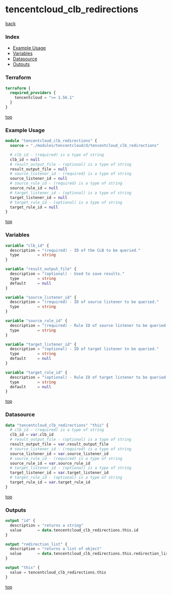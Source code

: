 # tencentcloud_clb_redirections

[back](../tencentcloud.md)

### Index

- [Example Usage](#example-usage)
- [Variables](#variables)
- [Datasource](#datasource)
- [Outputs](#outputs)

### Terraform

```terraform
terraform {
  required_providers {
    tencentcloud = ">= 1.56.1"
  }
}
```

[top](#index)

### Example Usage

```terraform
module "tencentcloud_clb_redirections" {
  source = "./modules/tencentcloud/d/tencentcloud_clb_redirections"

  # clb_id - (required) is a type of string
  clb_id = null
  # result_output_file - (optional) is a type of string
  result_output_file = null
  # source_listener_id - (required) is a type of string
  source_listener_id = null
  # source_rule_id - (required) is a type of string
  source_rule_id = null
  # target_listener_id - (optional) is a type of string
  target_listener_id = null
  # target_rule_id - (optional) is a type of string
  target_rule_id = null
}
```

[top](#index)

### Variables

```terraform
variable "clb_id" {
  description = "(required) - ID of the CLB to be queried."
  type        = string
}

variable "result_output_file" {
  description = "(optional) - Used to save results."
  type        = string
  default     = null
}

variable "source_listener_id" {
  description = "(required) - ID of source listener to be queried."
  type        = string
}

variable "source_rule_id" {
  description = "(required) - Rule ID of source listener to be queried."
  type        = string
}

variable "target_listener_id" {
  description = "(optional) - ID of target listener to be queried."
  type        = string
  default     = null
}

variable "target_rule_id" {
  description = "(optional) - Rule ID of target listener to be queried."
  type        = string
  default     = null
}
```

[top](#index)

### Datasource

```terraform
data "tencentcloud_clb_redirections" "this" {
  # clb_id - (required) is a type of string
  clb_id = var.clb_id
  # result_output_file - (optional) is a type of string
  result_output_file = var.result_output_file
  # source_listener_id - (required) is a type of string
  source_listener_id = var.source_listener_id
  # source_rule_id - (required) is a type of string
  source_rule_id = var.source_rule_id
  # target_listener_id - (optional) is a type of string
  target_listener_id = var.target_listener_id
  # target_rule_id - (optional) is a type of string
  target_rule_id = var.target_rule_id
}
```

[top](#index)

### Outputs

```terraform
output "id" {
  description = "returns a string"
  value       = data.tencentcloud_clb_redirections.this.id
}

output "redirection_list" {
  description = "returns a list of object"
  value       = data.tencentcloud_clb_redirections.this.redirection_list
}

output "this" {
  value = tencentcloud_clb_redirections.this
}
```

[top](#index)